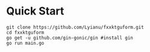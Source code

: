 # Quick Start
    
    git clone https://github.com/Lyianu/fxxktguform.git
    cd fxxktguform
    go get -u github.com/gin-gonic/gin #install gin
    go run main.go
